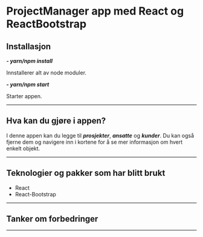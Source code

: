 #  ProjectManager app med React og ReactBootstrap 

## Installasjon

***- yarn/npm install***

Innstallerer alt av node moduler.

***- yarn/npm start***

Starter appen.

<hr style="background-color: #000"></hr>

## Hva kan du gjøre i appen?
I denne appen kan du legge til ***prosjekter***, ***ansatte*** og ***kunder***.
Du kan også fjerne dem og navigere inn i kortene for å se mer informasjon om hvert enkelt objekt.

<hr style="background-color: #000"></hr>

## Teknologier og pakker som har blitt brukt

<ul>
<li>React</li>
<li>React-Bootstrap</li>
</ul>

<hr style="background-color: #000"></hr>

## Tanker om forbedringer

<hr style="background-color: #000"></hr>